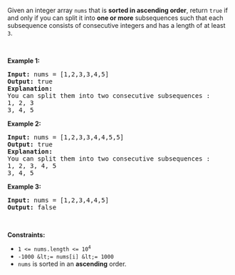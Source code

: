 Given an integer array `` nums `` that is __sorted in ascending order__, return `` true `` if and only if you can split it into __one or more__ subsequences such that each subsequence consists of consecutive integers and has a length of at least `` 3 ``.

&nbsp;

__Example 1:__

<pre>
<strong>Input:</strong> nums = [1,2,3,3,4,5]
<strong>Output:</strong> true
<b>Explanation:</b>
You can split them into two consecutive subsequences : 
1, 2, 3
3, 4, 5
</pre>

__Example 2:__

<pre>
<strong>Input:</strong> nums = [1,2,3,3,4,4,5,5]
<strong>Output:</strong> true
<b>Explanation:</b>
You can split them into two consecutive subsequences : 
1, 2, 3, 4, 5
3, 4, 5
</pre>

__Example 3:__

<pre>
<strong>Input:</strong> nums = [1,2,3,4,4,5]
<strong>Output:</strong> false
</pre>

&nbsp;

__Constraints:__

*   <code>1 &lt;= nums.length &lt;= 10<sup>4</sup></code>
*   `` -1000 &lt;= nums[i] &lt;= 1000 ``
*   `` nums `` is sorted in an __ascending__ order.